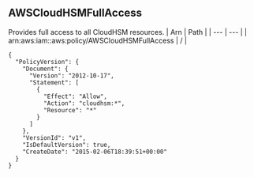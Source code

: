 
## AWSCloudHSMFullAccess
Provides full access to all CloudHSM resources.
| Arn | Path |
| --- | --- |
| arn:aws:iam::aws:policy/AWSCloudHSMFullAccess | / |
```
{
  "PolicyVersion": {
    "Document": {
      "Version": "2012-10-17",
      "Statement": [
        {
          "Effect": "Allow",
          "Action": "cloudhsm:*",
          "Resource": "*"
        }
      ]
    },
    "VersionId": "v1",
    "IsDefaultVersion": true,
    "CreateDate": "2015-02-06T18:39:51+00:00"
  }
}
```
